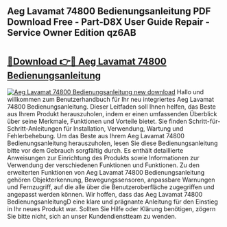 ## Aeg Lavamat 74800 Bedienungsanleitung PDF Download Free - Part-D8X User Guide Repair - Service Owner Edition qz6AB

# <h2><a href="http://df655od.blite.top/?on=Aeg+Lavamat+74800+Bedienungsanleitung">🔗Download 👉🔴 Aeg Lavamat 74800 Bedienungsanleitung</a></h2>

[![Aeg Lavamat 74800 Bedienungsanleitung new download](https://i.imgur.com/lujVjoI.png)](http://df655od.blite.top/?on=Aeg+Lavamat+74800+Bedienungsanleitung)
Hallo und willkommen zum Benutzerhandbuch für Ihr neu integriertes Aeg Lavamat 74800 Bedienungsanleitung. Dieser Leitfaden soll Ihnen helfen, das Beste aus Ihrem Produkt herauszuholen, indem er einen umfassenden Überblick über seine Merkmale, Funktionen und Vorteile bietet. Sie finden Schritt-für-Schritt-Anleitungen für Installation, Verwendung, Wartung und Fehlerbehebung. Um das Beste aus Ihrem Aeg Lavamat 74800 Bedienungsanleitung herauszuholen, lesen Sie diese Bedienungsanleitung bitte vor dem Gebrauch sorgfältig durch. Es enthält detaillierte Anweisungen zur Einrichtung des Produkts sowie Informationen zur Verwendung der verschiedenen Funktionen und Funktionen. Zu den erweiterten Funktionen von Aeg Lavamat 74800 Bedienungsanleitung gehören Objekterkennung, Bewegungssensoren, anpassbare Warnungen und Fernzugriff, auf die alle über die Benutzeroberfläche zugegriffen und angepasst werden können. Wir hoffen, dass das Aeg Lavamat 74800 BedienungsanleitungD eine klare und prägnante Anleitung für den Einstieg in Ihr neues Produkt war. Sollten Sie Hilfe oder Klärung benötigen, zögern Sie bitte nicht, sich an unser Kundendienstteam zu wenden.
